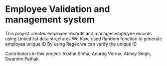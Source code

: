 # Employee Validation and management  system


This project creates employee records and manages employee records using Linked list data structures
We have used Random function to generate employee unique ID
By using Regex we can verify the unique ID

Contributers in this project: Akshat Sinha, Anurag Verma, Abhay Singh, Swarnim Pathak
